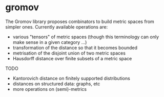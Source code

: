 # gromov
The Gromov library proposes combinators to build metric spaces from simpler ones.
Currently available operations are:
- various "tensors" of metric spaces (though this terminology can only make sense in a given category ...)
- transformation of the distance so that it becomes bounded
- metrisation of the disjoint union of two metric spaces
- Hausdorff distance over finite subsets of a metric space

TODO
- Kantorovich distance on finitely supported distributions
- distances on structured data: graphs, etc
- more operations on (semi)-metrics